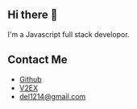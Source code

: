 ## Hi there 👋
I'm a Javascript full stack developor.

## Contact Me
- [Github](https://github.com/del1214)
- [V2EX](https://www.v2ex.com/member/del1214)
- [del1214@gmail.com](mailto://del1214@gmail.com)
